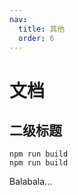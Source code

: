 ```yaml
---
nav:
  title: 其他
  order: 6
---
```


# 文档

## 二级标题

```
npm run build
npm run build
```

Balabala...
